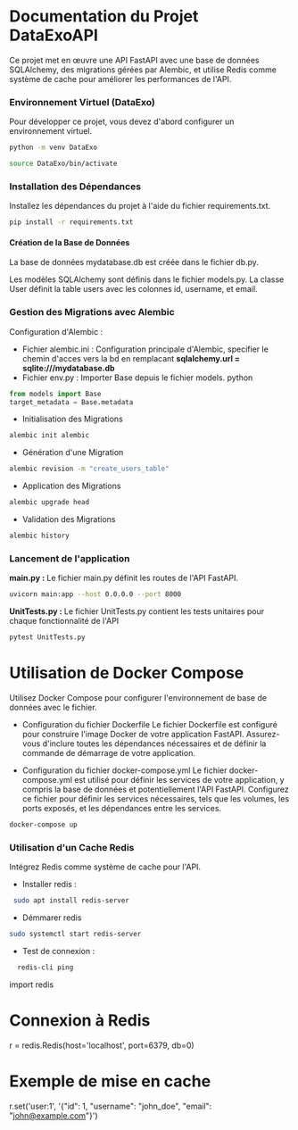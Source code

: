 # Documentation du Projet DataExoAPI

Ce projet met en œuvre une API FastAPI avec une base de données SQLAlchemy, des migrations gérées par Alembic, et utilise Redis comme système de cache pour améliorer les performances de l'API.

### Environnement Virtuel (DataExo)

Pour développer ce projet, vous devez d'abord configurer un environnement virtuel.

```bash
python -m venv DataExo
```
```bash
source DataExo/bin/activate
```

### Installation des Dépendances

Installez les dépendances du projet à l'aide du fichier requirements.txt.

```bash
pip install -r requirements.txt
```
#### Création de la Base de Données

La base de données mydatabase.db est créée dans le fichier db.py.

Les modèles SQLAlchemy sont définis dans le fichier models.py. La classe User définit la table users avec les colonnes id, username, et email.

### Gestion des Migrations avec Alembic

Configuration d'Alembic : 

* Fichier alembic.ini : Configuration principale d'Alembic, specifier le chemin d'acces vers la bd en remplacant **sqlalchemy.url = sqlite:///mydatabase.db**
* Fichier env.py : Importer Base depuis le fichier models.
 python
```python
from models import Base
target_metadata = Base.metadata
```
* Initialisation des Migrations
```bash
alembic init alembic
```
* Génération d'une Migration
```bash
alembic revision -m "create_users_table"
```
* Application des Migrations
```bash
alembic upgrade head
```
* Validation des Migrations
```bash
alembic history
```
### Lancement de l'application 

**main.py :**  Le fichier main.py définit les routes de l'API FastAPI.
```bash 
uvicorn main:app --host 0.0.0.0 --port 8000
```

**UnitTests.py :** Le fichier UnitTests.py contient les tests unitaires pour chaque fonctionnalité de l'API

```bash 
pytest UnitTests.py
```

# Utilisation de Docker Compose

Utilisez Docker Compose pour configurer l'environnement de base de données avec le fichier. 

* Configuration du fichier Dockerfile
Le fichier Dockerfile est configuré pour construire l'image Docker de votre application FastAPI. Assurez-vous d'inclure toutes les dépendances nécessaires et de définir la commande de démarrage de votre application.

* Configuration du fichier docker-compose.yml
Le fichier docker-compose.yml est utilisé pour définir les services de votre application, y compris la base de données et potentiellement l'API FastAPI. Configurez ce fichier pour définir les services nécessaires, tels que les volumes, les ports exposés, et les dépendances entre les services.

```bash 
docker-compose up
```

### Utilisation d'un Cache Redis

Intégrez Redis comme système de cache pour l'API.
* Installer redis :
 ```bash
  sudo apt install redis-server
```
* Démmarer redis 
```bash 
sudo systemctl start redis-server
```
* Test de connexion :
```bash
  redis-cli ping
```
import redis

# Connexion à Redis
r = redis.Redis(host='localhost', port=6379, db=0)

# Exemple de mise en cache
r.set('user:1', '{"id": 1, "username": "john_doe", "email": "john@example.com"}')

